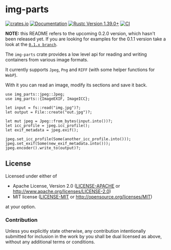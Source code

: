 # img-parts

[![crates.io](https://img.shields.io/crates/v/img-parts.svg)](https://crates.io/crates/img-parts)
[![Documentation](https://docs.rs/img-parts/badge.svg)](https://docs.rs/img-parts)
[![Rustc Version 1.39.0+](https://img.shields.io/badge/rustc-1.39.0+-lightgray.svg)](https://blog.rust-lang.org/2019/11/07/Rust-1.39.0.html)
[![CI](https://github.com/paolobarbolini/img-parts/workflows/CI/badge.svg)](https://github.com/paolobarbolini/img-parts/actions?query=workflow%3ACI)

**NOTE:** this README refers to the upcoming 0.2.0 version, which hasn't been released yet.
If you are looking for examples for the 0.1.1 version take a look at the
[`0.1.x branch`](https://github.com/paolobarbolini/img-parts/tree/v0.1.x).

The `img-parts` crate provides a low level api for reading and
writing containers from various image formats.

It currently supports `Jpeg`, `Png` and `RIFF` (with some helper
functions for `WebP`).

With it you can read an image, modify its sections and save it
back.

```rust,ignore
use img_parts::jpeg::Jpeg;
use img_parts::{ImageEXIF, ImageICC};

let input = fs::read("img.jpg")?;
let output = File::create("out.jpg")?;

let mut jpeg = Jpeg::from_bytes(input.into())?;
let icc_profile = jpeg.icc_profile();
let exif_metadata = jpeg.exif();

jpeg.set_icc_profile(Some(another_icc_profile.into()));
jpeg.set_exif(Some(new_exif_metadata.into()));
jpeg.encoder().write_to(output)?;
```

## License

Licensed under either of
 * Apache License, Version 2.0 ([LICENSE-APACHE](LICENSE-APACHE) or http://www.apache.org/licenses/LICENSE-2.0)
 * MIT license ([LICENSE-MIT](LICENSE-MIT) or http://opensource.org/licenses/MIT)

at your option.

### Contribution

Unless you explicitly state otherwise, any contribution intentionally submitted
for inclusion in the work by you shall be dual licensed as above, without any
additional terms or conditions.
